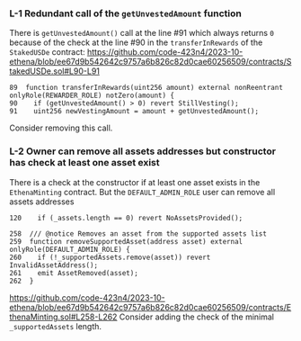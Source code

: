 ### L-1 Redundant call of the `getUnvestedAmount` function 
There is `getUnvestedAmount()` call at the line #91 which always returns `0` because of the check at the line #90 in the `transferInRewards` of the `StakedUSDe` contract:
https://github.com/code-423n4/2023-10-ethena/blob/ee67d9b542642c9757a6b826c82d0cae60256509/contracts/StakedUSDe.sol#L90-L91
```solidity
89  function transferInRewards(uint256 amount) external nonReentrant onlyRole(REWARDER_ROLE) notZero(amount) {
90    if (getUnvestedAmount() > 0) revert StillVesting();
91    uint256 newVestingAmount = amount + getUnvestedAmount();
```
Consider removing this call.

### L-2 Owner can remove all assets addresses but constructor has check at least one asset exist
There is a check at the constructor if at least one asset exists in the `EthenaMinting` contract. But the `DEFAULT_ADMIN_ROLE` user can remove all assets addresses  
```solidity
120    if (_assets.length == 0) revert NoAssetsProvided();

258  /// @notice Removes an asset from the supported assets list
259  function removeSupportedAsset(address asset) external onlyRole(DEFAULT_ADMIN_ROLE) {
260    if (!_supportedAssets.remove(asset)) revert InvalidAssetAddress();
261    emit AssetRemoved(asset);
262  }
```
https://github.com/code-423n4/2023-10-ethena/blob/ee67d9b542642c9757a6b826c82d0cae60256509/contracts/EthenaMinting.sol#L258-L262
Consider adding the check of the minimal `_supportedAssets` length.
